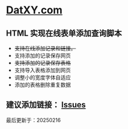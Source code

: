 # [DatXY.com](https://datxy.com/)

## HTML 实现在线表单添加查询脚本

- ~~支持在线添加记录和链接。~~
- 支持添加的记录保存网页
- ~~支持添加的记录保存表格~~
- 支持导入表格添加到网页
- 调整小的宽度字体自适应
- 添加的表格删除重复数据
## 建议添加链接： [Issues](https://github.com/feeday/DatXY/issues)
最后更新于：20250216
